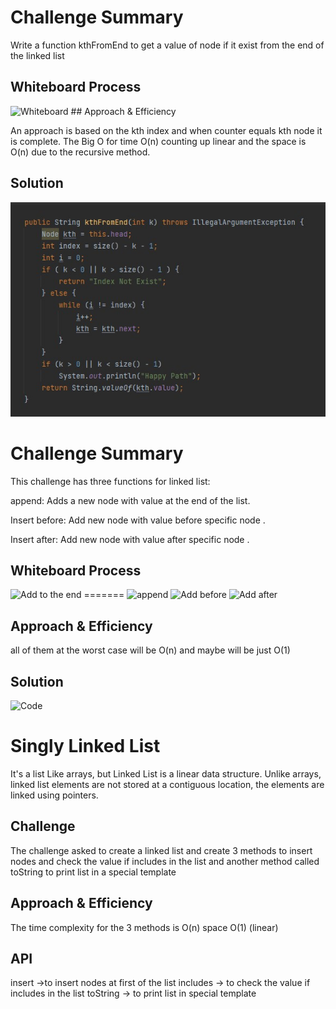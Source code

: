 # Challenge Summary
Write a function kthFromEnd to get a value of node if it exist from the end of the linked list

## Whiteboard Process

<img alt="Whiteboard" height="300" src="/111.jpg" width="500"/>
## Approach & Efficiency

An approach is based on the kth index and when counter equals kth node it is complete.  The Big O for time O(n) counting up linear and the space is O(n) due to the recursive method.

## Solution

![](2222.jpg)
# Challenge Summary
This challenge has three functions for linked list:

append: Adds a new node with value at the end of the list.

Insert before: Add new node with value before specific node .

Insert after: Add new node with value after specific node .

## Whiteboard Process

<img alt="Add to the end" height="300" src="/assets/append.jpg" width="600"/>
=======
<img alt="append" height="300" src="/assets/append.jpg" width="600"/>


<img alt="Add before" height="300" src="/assets/add_before.jpg" width="500"/>

<img alt="Add after" height="300" src="/assets/add_after.jpg" width="500"/>

## Approach & Efficiency

all of them at the worst case will be O(n)
and maybe will be just O(1)

## Solution

<img alt="Code" height="300" src="/assets/123.jpg" width="400"/>







# Singly Linked List
It's a list Like arrays, but Linked List is a linear data structure. Unlike arrays,
linked list elements are not stored at a contiguous location,
the elements are linked using pointers.
## Challenge
The challenge asked to create a linked list and create 3 methods to insert nodes and check the value if includes in the list and another method called toString to print list in a special template
## Approach & Efficiency
The time complexity for the 3 methods is O(n) space O(1)     (linear)

## API
<!-- Description of each method publicly available to your Linked List -->
insert ->to insert nodes at first of the list
includes -> to check the value if includes in the list 
toString -> to print list in special template


